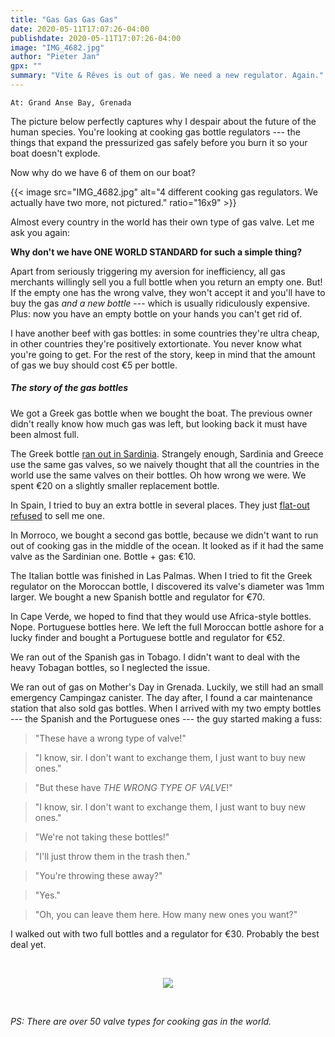 ```yaml
---
title: "Gas Gas Gas Gas"
date: 2020-05-11T17:07:26-04:00
publishdate: 2020-05-11T17:07:26-04:00
image: "IMG_4682.jpg"
author: "Pieter Jan"
gpx: ""
summary: "Vite & Rêves is out of gas. We need a new regulator. Again."
---
```


`At: Grand Anse Bay, Grenada`

The picture below perfectly captures why I despair about the future of the human species. You're looking at cooking gas bottle regulators --- the things that expand the pressurized gas safely before you burn it so your boat doesn't explode.

Now why do we have 6 of them on our boat?

{{< image src="IMG_4682.jpg" alt="4 different cooking gas regulators. We actually have two more, not pictured." ratio="16x9" >}}

Almost every country in the world has their own type of gas valve. Let me ask you again:

**Why don't we have ONE WORLD STANDARD for such a simple thing?**

Apart from seriously triggering my aversion for inefficiency, all gas merchants willingly sell you a full bottle when you return an empty one. But! If the empty one has the wrong valve, they won't accept it and you'll have to buy the gas _and a new bottle_ --- which is usually ridiculously expensive. Plus: now you have an empty bottle on your hands you can't get rid of.

I have another beef with gas bottles: in some countries they're ultra cheap, in other countries they're positively extortionate. You never know what you're going to get. For the rest of the story, keep in mind that the amount of gas we buy should cost €5 per bottle.

##### The story of the gas bottles

We got a Greek gas bottle when we bought the boat. The previous owner didn't really know how much gas was left, but looking back it must have been almost full.

The Greek bottle [ran out in Sardinia](/captains-log/2019-10-31-nora-out-of-gas). Strangely enough, Sardinia and Greece use the same gas valves, so we naively thought that all the countries in the world use the same valves on their bottles. Oh how wrong we were. We spent €20 on a slightly smaller replacement bottle.

In Spain, I tried to buy an extra bottle in several places. They just [flat-out refused](/captains-log/2019-12-05-sinterklaas-evening) to sell me one.

In Morroco, we bought a second gas bottle, because we didn't want to run out of cooking gas in the middle of the ocean. It looked as if it had the same valve as the Sardinian one. Bottle + gas: €10.

The Italian bottle was finished in Las Palmas. When I tried to fit the Greek regulator on the Moroccan bottle, I discovered its valve's diameter was 1mm larger. We bought a new Spanish bottle and regulator for €70.

In Cape Verde, we hoped to find that they would use Africa-style bottles. Nope. Portuguese bottles here. We left the full Moroccan bottle ashore for a lucky finder and bought a Portuguese bottle and regulator for €52.

We ran out of the Spanish gas in Tobago. I didn't want to deal with the heavy Tobagan bottles, so I neglected the issue.

We ran out of gas on Mother's Day in Grenada. Luckily, we still had an small emergency Campingaz canister. The day after, I found a car maintenance station that also sold gas bottles. When I arrived with my two empty bottles --- the Spanish and the Portuguese ones --- the guy started making a fuss:

> "These have a wrong type of valve!"

> "I know, sir. I don't want to exchange them, I just want to buy new ones."

> "But these have _THE WRONG TYPE OF VALVE_!"

> "I know, sir. I don't want to exchange them, I just want to buy new ones."

> "We're not taking these bottles!"

> "I'll just throw them in the trash then."

> "You're throwing these away?"

> "Yes."

> "Oh, you can leave them here. How many new ones you want?"

I walked out with two full bottles and a regulator for €30. Probably the best deal yet.

&nbsp;

<center>
<a href="https://xkcd.com/927/" target=_blank>
<img src="https://imgs.xkcd.com/comics/standards.png" />
</a>
</center>

&nbsp;

_PS: There are over 50 valve types for cooking gas in the world._
